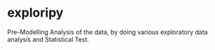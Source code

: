# exploripy
Pre-Modelling Analysis of the data, by doing various exploratory data analysis and Statistical Test.
